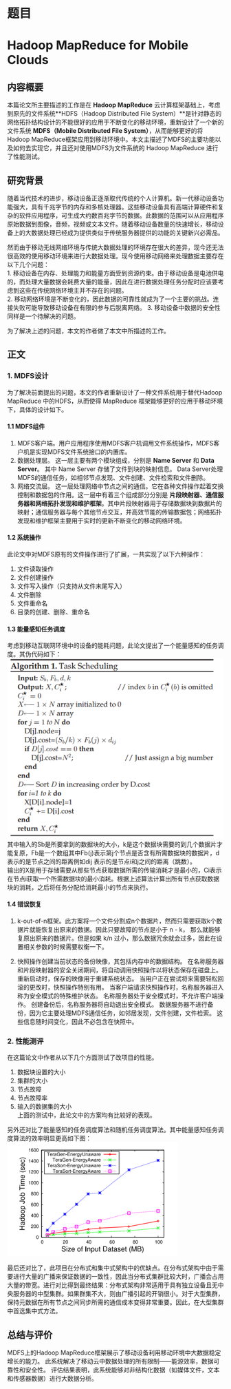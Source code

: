 # 题目
<H1> Hadoop MapReduce for Mobile Clouds

## 内容概要
本篇论文所主要描述的工作是在 **Hadoop MapReduce** 云计算框架基础上，考虑到原先的文件系统**HDFS（Hadoop Distributed File System）**是针对静态的网络拓扑结构设计的不能很好的应用于不断变化的移动环境，重新设计了一个新的文件系统 **MDFS（Mobile Distributed File System）**，从而能够更好的将Hadoop MapReduce框架应用到移动环境中。本文主描述了MDFS的主要功能以及如何去实现它，并且还对使用MDFS为文件系统的 Hadoop MapReduce 进行了性能测试。

## 研究背景
随着当代技术的进步，移动设备正逐渐取代传统的个人计算机。新一代移动设备功能强大，具有千兆字节的内存和多核处理器。这些移动设备具有高端计算硬件和复杂的软件应用程序，可生成大约数百兆字节的数据。此数据的范围可以从应用程序原始数据到图像，音频，视频或文本文件。随着移动设备数量的快速增长，移动设备上的大数据处理已经成为提供类似于传统服务器提供的功能的关键新兴必需品。

然而由于移动无线网络环境与传统大数据处理的环境存在很大的差异，现今还无法很高效的使用移动环境来进行大数据处理。现今使用移动网络来处理数据主要存在以下几个问题：  
	1. 移动设备在内存、处理能力和能量方面受到资源约束。由于移动设备是电池供电的，而处理大量数据会耗费大量的能量，因此在进行数据处理任务分配时应该要考虑到这些在传统网络环境主并不存在的问题。  
	2. 移动网络环境是不断变化的，因此数据的可靠性就成为了一个主要的挑战。连接失败可能导致移动设备在有限的参与后脱离网络。
	3. 移动设备中数据的安全性同样是一个待解决的问题。


为了解决上述的问题，本文的作者做了本文中所描述的工作。

## 正文

### 1. MDFS设计
为了解决前面提出的问题，本文的作者重新设计了一种文件系统用于替代Hadoop MapReduce 中的HDFS，从而使得 MapReduce 框架能够更好的应用于移动环境下，具体的设计如下。

####  1.1 MDFS组件
1. MDFS客户端。用户应用程序使用MDFS客户机调用文件系统操作，MDFS客户机是实现MDFS文件系统接口的内置库。
2. 数据处理层。 这一层主要有两个模块组成，分别是 **Name Server** 和 **Data Server**。 其中 Name Server 存储了文件到块的映射信息。 Data Server处理MDFS的通信任务，如相邻节点发现、文件创建、文件检索和文件删除。
3. 网络交流层。 这一层处理网络中节点之间的通信。它在各种文件操作起着交换控制和数据包的作用。这一层中有着三个组成部分分别是 **片段映射器、通信服务器和网络拓扑发现和维护框架**。其中片段映射器用于存储数据块到数据片的映射；通信服务器与每个其他节点交互，并高效节能的传输数据包；网络拓扑发现和维护框架主要用于实时的更新不断变化的移动网络环境。

#### 1.2 系统操作
此论文中对MDFS原有的文件操作进行了扩展，一共实现了以下六种操作：
1. 文件读取操作
2. 文件创建操作
3. 文件写入操作（只支持从文件末尾写入）
4. 文件删除
5. 文件重命名
6. 目录的创建、删除、重命名

#### 1.3 能量感知任务调度
考虑到移动互联网环境中的设备的能耗问题，此论文提出了一个能量感知的任务调度。其伪代码如下：  
![](images/energy-aware.png)  
其中输入的Sb是所要拿到的数据块的大小，k是这个数据块需要的到几个数据片才能复原，Fb是一个数组其中Fb(j)表示第j个节点是否含有所需数据块的数据片，d表示的是节点之间的距离例如dij 表示的是节点i和j之间的距离（跳数）。  
输出的X是用于存储需要从那些节点获取数据所需的传输消耗才是最小的，Ci表示在节点i获取一个所需数据块的最小消耗。根据上述算法计算出所有节点获取数据块的消耗，之后将任务分配给消耗最小的节点来执行。

#### 1.4 错误恢复
1. k-out-of-n框架。此方案将一个文件分割成n个数据片，然而只需要获取k个数据片就能恢复出原来的数据。因此只要故障的节点是小于 n - k， 那么就能够复原出原来的数据片。但是如果 k/n 过小，那么数据冗余就会过多，因此在设置相关参数的时候需要权衡一下。

2. 快照操作创建当前状态的备份映像，其包括内存中的数据结构。 在名称服务器和片段映射器的安全关闭期间，将自动调用快照操作以将状态保存在磁盘上。 重新启动时，保存的映像用于重建系统状态。 当用户正在尝试将来需要轻松回滚的更改时，快照操作特别有用。 当客户端请求快照操作时，名称服务器进入称为安全模式的特殊维护状态。 名称服务器处于安全模式时，不允许客户端操作。 创建备份后，名称服务器将自动退出安全模式。 数据服务器不进行备份，因为它主要处理MDFS通信任务，如邻居发现，文件创建，文件检索。 这些信息随时间变化，因此不必包含在快照中。


### 2. 性能测评
在这篇论文中作者从以下几个方面测试了改项目的性能。  
1. 数据块设置的大小  
2. 集群的大小  
3. 节点故障  
4. 节点故障率  
5. 输入的数据集的大小  
上面的测试中，此论文中的方案均有比较好的表现。 

另外还对比了能量感知的任务调度算法和随机任务调度算法。其中能量感知任务调度算法的效率明显更高如下图：  
![](images/task.png)  

最后还对比了，此项目在分布式和集中式架构中的优缺点。在分布式架构中由于需要进行大量的广播来保证数据的一致性，因此当分布式集群比较大时，广播会占用大量的带宽。进行对比得到最终结果：分布式架构非常适用于具有独立设备且无中央服务器的中型集群。如果群集不大，则由广播引起的开销很小。对于大型集群，保持元数据在所有节点之间同步所需的通信成本变得非常重要。因此，在大型集群中首选集中式方法。

## 总结与评价
MDFS上的Hadoop MapReduce框架展示了移动设备利用移动环境中大数据稳定增长的能力。 此系统解决了移动云中数据处理的所有限制——能源效率，数据可靠性和安全性。 评估结果表明，此系统能够对非结构化数据（如媒体文件，文本和传感器数据）进行大数据分析。 



